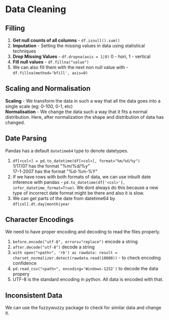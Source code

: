 # Data Cleaning

## Filling

1. **Get null counts of all columns** - `df.isnull().sum()`
2. **Imputation** - Setting the missing values in data using statistical techniques
3. **Drop Missing Values** - `df.dropna(axis = 1|0)` 0 - hori, 1 - vertical
4. **Fill null values** - `df.fillna("value")`
5. We can also fill them with the next non null value with - `df.fillna(method='bfill', axis=0)`

## Scaling and Normalisation

**Scaling** - We transform the data in such a way that all the data goes into a single scale (eg: 0-100, 0-1, etc)  
**Normalisation** - We change the data such a way that it fits a normal distribution. Here, after normalization the shape and distribution of data has changed.  

## Date Parsing
Pandas has a default `datetime64` type to denote datetypes.
1. `df[<col>] = pd.to_datetime(df[<col>], format="%m/%d/%y")`  
1/17/07 has the format "%m/%d/%y"  
17-1-2007 has the format "%d-%m-%Y"  
2. If we have rows with both formats of data, we can use inbuilt date inference with pandas - `pd.to_datetime(df['<col>'], infer_datetime_format=True)`. We dont always do this because a new type of incorrect date format might be there and also it is slow.  
3. We can get parts of the date from datetime64 by `df[col].dt.day|month|year`

## Character Encodings
We need to have proper encoding and decoding to read the files properly. 
1. `before.encode("utf-8", errors="replace")` encode a string
2. `after.decode("utf-8")` decode a string
3. `with open("<path>", 'rb') as rawdata: result = charset_normalizer.detect(rawdata.read(10000))` -  to check encoding confidence
4. `pd.read_csv("<path>", encoding='Windows-1252')` to decode the data propery
5. UTF-8 is the standard encoding in python. All data is encoded with that.

## Inconsistent Data
We can use the fuzzywuzzy package to check for similar data and change it.


